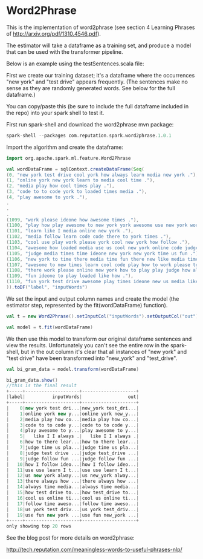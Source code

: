 # Word2Phrase

This is the implementation of word2phrase (see section 4 Learning Phrases of http://arxiv.org/pdf/1310.4546.pdf).

The estimator will take a dataframe as a training set, and produce a model that can be used with the transformer pipeline.

Below is an example using the testSentences.scala file:

First we create our training dataset; it's a dataframe where the occurrences "new york" and "test drive" appears frequently.  (The sentences make no sense as they are randomly generated words.  See below for the full dataframe.)

You can copy/paste this (be sure to include the full dataframe included in the repo) into your spark shell to test it.

First run spark-shell and download the word2phrase mvn package:

  ```scala
  spark-shell --packages com.reputation.spark.word2phrase.1.0.1
  ```

Import the algorithm and create the dataframe:

  ```scala
  import org.apache.spark.ml.feature.Word2Phrase

  val wordDataFrame = sqlContext.createDataFrame(Seq(
  (0, "new york test drive cool york how always learn media new york ."),
  (1, "online york new york learn to media cool time ."),
  (2, "media play how cool times play ."),
  (3, "code to to code york to loaded times media ."),
  (4, "play awesome to york ."),
  .
  .
  .
  (1099, "work please ideone how awesome times ."),
  (1100, "play how play awesome to new york york awesome use new york work please loaded always like ."),
  (1101, "learn like I media online new york ."),
  (1102, "media follow learn code code there to york times ."),
  (1103, "cool use play work please york cool new york how follow ."),
  (1104, "awesome how loaded media use us cool new york online code judge ideone like ."),
  (1105, "judge media times time ideone new york new york time us fun ."),
  (1106, "new york to time there media time fun there new like media time time ."),
  (1107, "awesome to new times learn cool code play how to work please to learn to ."),
  (1108, "there work please online new york how to play play judge how always work please ."),
  (1109, "fun ideone to play loaded like how ."),
  (1110, "fun york test drive awesome play times ideone new us media like follow .")
  )).toDF("label", "inputWords")
  ```

We set the input and output column names and create the model (the estimator step, represented by the fit(wordDataFrame) function).

  ```scala
  val t = new Word2Phrase().setInputCol("inputWords").setOutputCol("out")

  val model = t.fit(wordDataFrame)
  ```

We then use this model to transform our original dataframe sentences and view the results.  Unfortunately you can't see the entire row in the spark-shell, but in the out column it's clear that all instances of "new york" and "test drive" have been transformed into "new_york" and "test_drive".
  
  ```scala
  val bi_gram_data = model.transform(wordDataFrame)

  bi_gram_data.show()
  //this is the final result
  +-----+--------------------+--------------------+
  |label|          inputWords|                 out|
  +-----+--------------------+--------------------+
  |    0|new york test dri...|new_york test_dri...|
  |    1|online york new y...|online york new_y...|
  |    2|media play how co...|media play how co...|
  |    3|code to to code y...|code to to code y...|
  |    4|play awesome to y...|play awesome to y...|
  |    5|   like I I always .|   like I I always .|
  |    6|how to there lear...|how to there lear...|
  |    7|judge time us pla...|judge time us pla...|
  |    8|judge test drive ...|judge test_drive ...|
  |    9|judge follow fun ...|judge follow fun ...|
  |   10|how I follow ideo...|how I follow ideo...|
  |   11|use use learn I t...|use use learn I t...|
  |   12|us new york alway...|us new_york alway...|
  |   13|there always how ...|there always how ...|
  |   14|always time media...|always time media...|
  |   15|how test drive to...|how test_drive to...|
  |   16|cool us online ti...|cool us online ti...|
  |   17|follow time aweso...|follow time aweso...|
  |   18|us york test driv...|us york test_driv...|
  |   19|use fun new york ...|use fun new_york ...|
  +-----+--------------------+--------------------+
  only showing top 20 rows
  ```

See the blog post for more details on word2phrase:

http://tech.reputation.com/meaningless-words-to-useful-phrases-nlp/ ‎